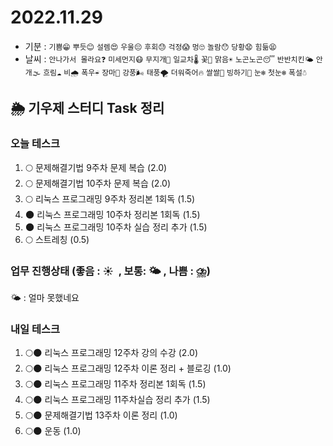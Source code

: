 # 2022.11.29

- 기분 : `기쁨😁` `뿌듯😊` `설렘😍` `우울😔` `후회😓` `걱정😱` `멍🙄` `놀람😯` `당황😧` `힘듦😫`
- 날씨 : `안나가서 몰라요❓` `미세먼지😷` `무지개🌈` `일교차🌡️` `꽃🌸` `맑음☀️` `노곤노곤😴` `반반치킨🌤️` `안개🌫️` `흐림☁️` `비🌧️` `폭우☔` `장마🌊` `강풍🌬️` `태풍🌪️` `더워죽어🔥` `쌀쌀🥶` `빙하기🧊` `눈❄️` `첫눈❄️` `폭설☃️`

## 🌦️ 기우제 스터디 Task 정리

### 오늘 테스크

1. 🌕 문제해결기법 9주차 문제 복습 (2.0)
2. 🌕 문제해결기법 10주차 문제 복습 (2.0)
3. 🌕 리눅스 프로그래밍 9주차 정리본 1회독 (1.5)
4. 🌑 리눅스 프로그래밍 10주차 정리본 1회독 (1.5)
5. 🌑 리눅스 프로그래밍 10주차 실습 정리 추가 (1.5)
6. 🌕 스트레칭 (0.5)

### 업무 진행상태 (좋음 : ☀  , 보통: 🌤 , 나쁨 : ⛈)

🌤 : 얼마 못했네요

### 내일 테스크

1. 🌕🌑 리눅스 프로그래밍 12주차 강의 수강 (2.0)
2. 🌕🌑 리눅스 프로그래밍 12주차 이론 정리 + 블로깅 (1.0)
3. 🌕🌑 리눅스 프로그래밍 11주차 정리본 1회독 (1.5)
4. 🌕🌑 리눅스 프로그래밍 11주차실습 정리 추가 (1.5)
5. 🌕🌑 문제해결기법 13주차 이론 정리 (1.0)
6. 🌕🌑 운동 (1.0)
